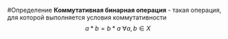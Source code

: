 #Определение
**Коммутативная бинарная операция** - такая операция, для которой выполняется условия коммутативности
$$
a*b=b*a \text{ } \forall a,b \in X
$$